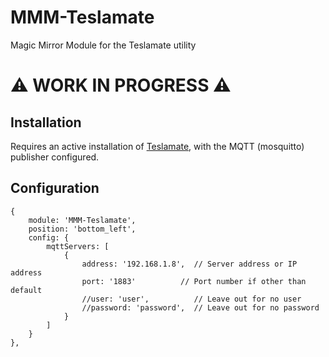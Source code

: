 # MMM-Teslamate
Magic Mirror Module for the Teslamate utility

# :warning: WORK IN PROGRESS :warning:

## Installation

Requires an active installation of [Teslamate](https://github.com/adriankumpf/teslamate), with the MQTT (mosquitto) publisher configured.


## Configuration

```
{
    module: 'MMM-Teslamate',
    position: 'bottom_left',
    config: {
        mqttServers: [
            {
                address: '192.168.1.8',  // Server address or IP address
                port: '1883'          // Port number if other than default
                //user: 'user',          // Leave out for no user
                //password: 'password',  // Leave out for no password
            }
        ]
    }
},
```